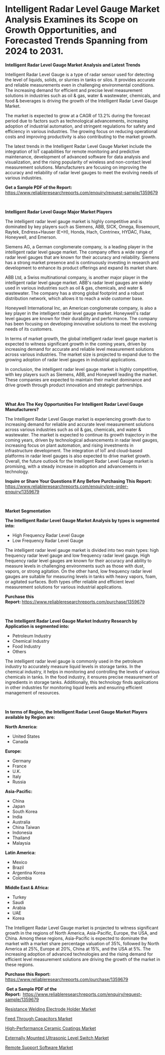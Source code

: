 <p><h1>Intelligent Radar Level Gauge Market Analysis Examines its Scope on Growth Opportunities, and Forecasted Trends Spanning from 2024 to 2031.</h1></p><p><strong>Intelligent Radar Level Gauge Market Analysis and Latest Trends</strong></p>
<p><p>Intelligent Radar Level Gauge is a type of radar sensor used for detecting the level of liquids, solids, or slurries in tanks or silos. It provides accurate and reliable measurements even in challenging environmental conditions. The increasing demand for efficient and precise level measurement solutions in industries such as oil & gas, water & wastewater, chemicals, and food & beverages is driving the growth of the Intelligent Radar Level Gauge Market.</p><p>The market is expected to grow at a CAGR of 13.2% during the forecast period due to factors such as technological advancements, increasing adoption of industrial automation, and stringent regulations for safety and efficiency in various industries. The growing focus on reducing operational costs and improving productivity is also contributing to the market growth.</p><p>The latest trends in the Intelligent Radar Level Gauge Market include the integration of IoT capabilities for remote monitoring and predictive maintenance, development of advanced software for data analysis and visualization, and the rising popularity of wireless and non-contact level measurement solutions. Manufacturers are focusing on improving the accuracy and reliability of radar level gauges to meet the evolving needs of various industries.</p></p>
<p><strong>Get a Sample PDF of the Report:&nbsp;</strong> <a href="https://www.reliableresearchreports.com/enquiry/request-sample/1359679">https://www.reliableresearchreports.com/enquiry/request-sample/1359679</a></p>
<p>&nbsp;</p>
<p><strong>Intelligent Radar Level Gauge Major Market Players</strong></p>
<p><p>The intelligent radar level gauge market is highly competitive and is dominated by key players such as Siemens, ABB, SICK, Omega, Rosemount, Raytek, Endress+Hauser (E+H), Honda, Hach, Contrinex, HYDAC, Fluke, Honeywell, and Emerson.</p><p>Siemens AG, a German conglomerate company, is a leading player in the intelligent radar level gauge market. The company offers a wide range of radar level gauges that are known for their accuracy and reliability. Siemens has a strong market presence and is continuously investing in research and development to enhance its product offerings and expand its market share.</p><p>ABB Ltd, a Swiss multinational company, is another major player in the intelligent radar level gauge market. ABB's radar level gauges are widely used in various industries such as oil & gas, chemicals, and water & wastewater. The company has a strong global footprint and a robust distribution network, which allows it to reach a wide customer base.</p><p>Honeywell International Inc, an American conglomerate company, is also a key player in the intelligent radar level gauge market. Honeywell's radar level gauges are known for their durability and performance. The company has been focusing on developing innovative solutions to meet the evolving needs of its customers.</p><p>In terms of market growth, the global intelligent radar level gauge market is expected to witness significant growth in the coming years, driven by increasing demand for accurate and reliable level measurement solutions across various industries. The market size is projected to expand due to the growing adoption of radar level gauges in industrial applications.</p><p>In conclusion, the intelligent radar level gauge market is highly competitive, with key players such as Siemens, ABB, and Honeywell leading the market. These companies are expected to maintain their market dominance and drive growth through product innovation and strategic partnerships.</p></p>
<p>&nbsp;</p>
<p><strong>What Are The Key Opportunities For Intelligent Radar Level Gauge Manufacturers?</strong></p>
<p><p>The Intelligent Radar Level Gauge market is experiencing growth due to increasing demand for reliable and accurate level measurement solutions across various industries such as oil & gas, chemicals, and water & wastewater. The market is expected to continue its growth trajectory in the coming years, driven by technological advancements in radar level gauges, increasing focus on plant automation, and rising investments in infrastructure development. The integration of IoT and cloud-based platforms in radar level gauges is also expected to drive market growth. Overall, the future outlook for the Intelligent Radar Level Gauge market is promising, with a steady increase in adoption and advancements in technology.</p></p>
<p><strong>Inquire or Share Your Questions If Any Before Purchasing This Report:</strong> <a href="https://www.reliableresearchreports.com/enquiry/pre-order-enquiry/1359679">https://www.reliableresearchreports.com/enquiry/pre-order-enquiry/1359679</a></p>
<p>&nbsp;</p>
<p><strong>Market Segmentation</strong></p>
<p><strong>The Intelligent Radar Level Gauge Market Analysis by types is segmented into:</strong></p>
<p><ul><li>High Frequency Radar Level Gauge</li><li>Low Frequency Radar Level Gauge</li></ul></p>
<p><p>The intelligent radar level gauge market is divided into two main types: high frequency radar level gauge and low frequency radar level gauge. High frequency radar level gauges are known for their accuracy and ability to measure levels in challenging environments such as those with dust, vapors, or strong agitation. On the other hand, low frequency radar level gauges are suitable for measuring levels in tanks with heavy vapors, foam, or agitated surfaces. Both types offer reliable and efficient level measurement solutions for various industrial applications.</p></p>
<p><strong>Purchase this Report:&nbsp;</strong><a href="https://www.reliableresearchreports.com/purchase/1359679">https://www.reliableresearchreports.com/purchase/1359679</a></p>
<p>&nbsp;</p>
<p><strong>The Intelligent Radar Level Gauge Market Industry Research by Application is segmented into:</strong></p>
<p><ul><li>Petroleum Industry</li><li>Chemical Industry</li><li>Food Industry</li><li>Others</li></ul></p>
<p><p>The intelligent radar level gauge is commonly used in the petroleum industry to accurately measure liquid levels in storage tanks. In the chemical industry, it helps in monitoring and controlling the levels of various chemicals in tanks. In the food industry, it ensures precise measurement of ingredients in storage tanks. Additionally, this technology finds applications in other industries for monitoring liquid levels and ensuring efficient management of resources.</p></p>
<p>&nbsp;</p>
<p><strong>In terms of Region, the Intelligent Radar Level Gauge Market Players available by Region are:</strong></p>
<p>
    <p> <strong> North America: </strong>
        <ul>
            <li>United States</li>
            <li>Canada</li>
        </ul>
        </p> 
    <p> <strong> Europe: </strong>
        <ul>
            <li>Germany</li>
            <li>France</li>
            <li>U.K.</li>
            <li>Italy</li>
            <li>Russia</li>
        </ul>
        </p> 
    <p> <strong> Asia-Pacific: </strong>
        <ul>
            <li>China</li>
            <li>Japan</li>
            <li>South Korea</li>
            <li>India</li>
            <li>Australia</li>
            <li>China Taiwan</li>
            <li>Indonesia</li>
            <li>Thailand</li>
            <li>Malaysia</li>
        </ul>
        </p> 
    <p> <strong> Latin America: </strong>
        <ul>
            <li>Mexico</li>
            <li>Brazil</li>
            <li>Argentina Korea</li>
            <li>Colombia</li>
        </ul>
        </p> 
    <p> <strong> Middle East & Africa: </strong>
        <ul>
            <li>Turkey</li>
            <li>Saudi</li>
            <li>Arabia</li>
            <li>UAE</li>
            <li>Korea</li>
        </ul>
    </p>
    </p>
<p><p>The Intelligent Radar Level Gauge market is projected to witness significant growth in the regions of North America, Asia-Pacific, Europe, the USA, and China. Among these regions, Asia-Pacific is expected to dominate the market with a market share percentage valuation of 35%, followed by North America at 25%, Europe at 20%, China at 15%, and the USA at 5%. The increasing adoption of advanced technologies and the rising demand for efficient level measurement solutions are driving the growth of the market in these regions.</p></p>
<p><strong>Purchase this Report: </strong><a href="https://www.reliableresearchreports.com/purchase/1359679">https://www.reliableresearchreports.com/purchase/1359679</a></p>
<p>&nbsp;<strong>Get a Sample PDF of the Report:&nbsp;&nbsp;</strong><a href="https://www.reliableresearchreports.com/enquiry/request-sample/1359679">https://www.reliableresearchreports.com/enquiry/request-sample/1359679</a></p>
<p><strong></strong></p>
<p><p><a href="https://github.com/Paul14Anderson63/Market-Research-Report-List-2/blob/main/resistance-welding-electrode-holder-market.md">Resistance Welding Electrode Holder Market</a></p><p><a href="https://issuu.com/reportprime-2/docs/feed-through-capacitors-market-size-2030.pptx">Feed Through Capacitors Market</a></p><p><a href="https://issuu.com/reportprime-2/docs/high-performance-ceramic-coatings-market-size-2030">High-Performance Ceramic Coatings Market</a></p><p><a href="https://github.com/guneycigdem35/Market-Research-Report-List-1/blob/main/externally-mounted-ultrasonic-level-switch-market.md">Externally Mounted Ultrasonic Level Switch Market</a></p><p><a href="https://github.com/mabutironaldo/Market-Research-Report-List-3/blob/main/remote-support-software-market.md">Remote Support Software Market</a></p></p>